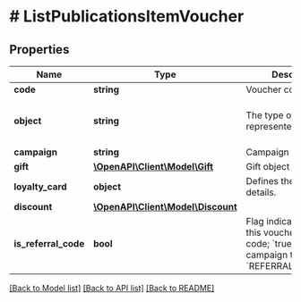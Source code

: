 # # ListPublicationsItemVoucher

## Properties

Name | Type | Description | Notes
------------ | ------------- | ------------- | -------------
**code** | **string** | Voucher code. | [optional]
**object** | **string** | The type of the object represented by JSON. | [optional] [default to 'voucher']
**campaign** | **string** | Campaign name | [optional]
**gift** | [**\OpenAPI\Client\Model\Gift**](Gift.md) | Gift object response | [optional]
**loyalty_card** | **object** | Defines the loyalty card details. | [optional]
**discount** | [**\OpenAPI\Client\Model\Discount**](Discount.md) |  | [optional]
**is_referral_code** | **bool** | Flag indicating whether this voucher is a referral code; &#x60;true&#x60; for campaign type &#x60;REFERRAL_PROGRAM&#x60;. | [optional]

[[Back to Model list]](../../README.md#models) [[Back to API list]](../../README.md#endpoints) [[Back to README]](../../README.md)
